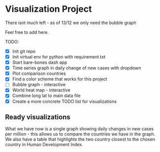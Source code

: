 # Visualization Project

There isnt much left - as of 13/12 we only need the bubble graph

Feel free to add here.

TODO:

- [x] Init git repo
- [x] Init virtual env for python with requirement.txt
- [x] Start bare-bones dash app
- [x] Time series graph in daily change of new cases with dropdown
- [x] Plot comparison countries 
- [x] Find a color scheme that works for this project
- [ ] Bubble graph - interactive
- [x] World heat map - interactive
- [x] Combine long lat to main data file
- [x] Create a more concrete TODO list for visualizations

## Ready visualizations

What we have now is a single graph showing daily changes in new cases per million - this allows us to compare the countries we have in the graph.
We also have a table that highlights the two country closest to the chosen country in Human Development Index. 
